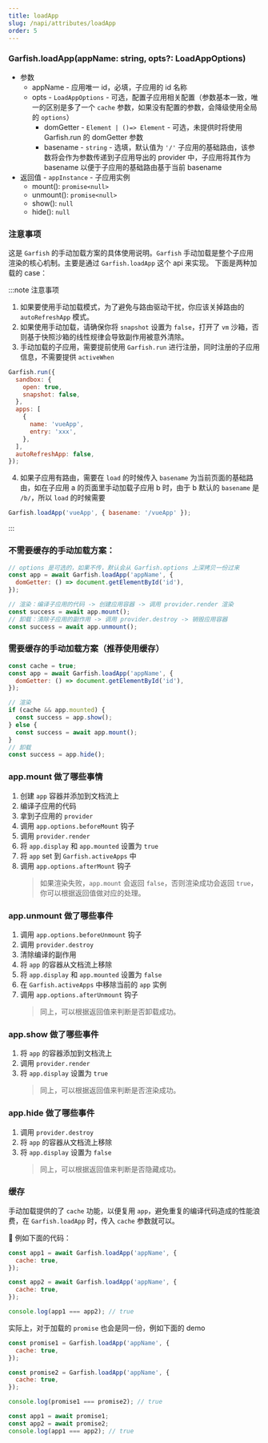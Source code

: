 ```yaml
---
title: loadApp
slug: /napi/attributes/loadApp
order: 5
---
```


### Garfish.loadApp(appName: string, opts?: LoadAppOptions)

- 参数
  - appName - 应用唯一 id，必填，子应用的 id 名称
  - opts - `LoadAppOptions` - 可选，配置子应用相关配置（参数基本一致，唯一的区别是多了一个 `cache` 参数，如果没有配置的参数，会降级使用全局的 `options`）
    - domGetter - `Element | ()=> Element` - 可选，未提供时将使用 Garfish.run 的 domGetter 参数
    - basename - `string` - 选填，默认值为 `'/'` 子应用的基础路由，该参数将会作为参数传递到子应用导出的 provider 中，子应用将其作为 basename 以便于子应用的基础路由基于当前 basename
- 返回值 - `appInstance` - 子应用实例
  - mount(): `promise<null>`
  - unmount(): `promise<null>`
  - show(): `null`
  - hide(): `null`

### 注意事项

这是 `Garfish` 的手动加载方案的具体使用说明。`Garfish` 手动加载是整个子应用渲染的核心机制。主要是通过 `Garfish.loadApp` 这个 api 来实现。
下面是两种加载的 case：

:::note 注意事项

1. 如果要使用手动加载模式，为了避免与路由驱动干扰，你应该关掉路由的 `autoRefreshApp` 模式。
2. 如果使用手动加载，请确保你将 `snapshot` 设置为 `false`，打开了 `vm` 沙箱，否则基于快照沙箱的线性规律会导致副作用被意外清除。
3. 手动加载的子应用，需要提前使用 `Garfish.run` 进行注册，同时注册的子应用信息，不需要提供 `activeWhen`

```js
Garfish.run({
  sandbox: {
    open: true,
    snapshot: false,
  },
  apps: [
    {
      name: 'vueApp',
      entry: 'xxx',
    },
  ],
  autoRefreshApp: false,
});
```

4. 如果子应用有路由，需要在 `load` 的时候传入 `basename` 为当前页面的基础路由，如在子应用 a 的页面里手动加载子应用 b 时，由于 b 默认的 `basename` 是 `/b/`，所以 `load` 的时候需要

```js
Garfish.loadApp('vueApp', { basename: '/vueApp' });
```

:::

### 不需要缓存的手动加载方案：

```js
// options 是可选的，如果不传，默认会从 Garfish.options 上深拷贝一份过来
const app = await Garfish.loadApp('appName', {
  domGetter: () => document.getElementById('id'),
});

// 渲染：编译子应用的代码 -> 创建应用容器 -> 调用 provider.render 渲染
const success = await app.mount();
// 卸载：清除子应用的副作用 -> 调用 provider.destroy -> 销毁应用容器
const success = await app.unmount();
```

### 需要缓存的手动加载方案（推荐使用缓存）

```js
const cache = true;
const app = await Garfish.loadApp('appName', {
  domGetter: () => document.getElementById('id'),
});

// 渲染
if (cache && app.mounted) {
  const success = app.show();
} else {
  const success = await app.mount();
}
// 卸载
const success = app.hide();
```

### app.mount 做了哪些事情

1. 创建 `app` 容器并添加到文档流上
2. 编译子应用的代码
3. 拿到子应用的 `provider`
4. 调用 `app.options.beforeMount` 钩子
5. 调用 `provider.render`
6. 将 `app.display` 和 `app.mounted` 设置为 `true`
7. 将 `app` set 到 `Garfish.activeApps` 中
8. 调用 `app.options.afterMount` 钩子
   > 如果渲染失败，`app.mount` 会返回 `false`，否则渲染成功会返回 `true`，你可以根据返回值做对应的处理。

### app.unmount 做了哪些事件

1. 调用 `app.options.beforeUnmount` 钩子
2. 调用 `provider.destroy`
3. 清除编译的副作用
4. 将 `app` 的容器从文档流上移除
5. 将 `app.display` 和 `app.mounted` 设置为 `false`
6. 在 `Garfish.activeApps` 中移除当前的 `app` 实例
7. 调用 `app.options.afterUnmount` 钩子
   > 同上，可以根据返回值来判断是否卸载成功。

### app.show 做了哪些事件

1. 将 `app` 的容器添加到文档流上
2. 调用 `provider.render`
3. 将 `app.display` 设置为 `true`
   > 同上，可以根据返回值来判断是否渲染成功。

### app.hide 做了哪些事件

1. 调用 `provider.destroy`
2. 将 `app` 的容器从文档流上移除
3. 将 `app.display` 设置为 `false`
   > 同上，可以根据返回值来判断是否隐藏成功。

### 缓存

手动加载提供的了 `cache` 功能，以便复用 `app`，避免重复的编译代码造成的性能浪费，在 `Garfish.loadApp` 时，传入 `cache` 参数就可以。

 例如下面的代码：

```js
const app1 = await Garfish.loadApp('appName', {
  cache: true,
});

const app2 = await Garfish.loadApp('appName', {
  cache: true,
});

console.log(app1 === app2); // true
```

实际上，对于加载的 `promise` 也会是同一份，例如下面的 demo

```js
const promise1 = Garfish.loadApp('appName', {
  cache: true,
});

const promise2 = Garfish.loadApp('appName', {
  cache: true,
});

console.log(promise1 === promise2); // true

const app1 = await promise1;
const app2 = await promise2;
console.log(app1 === app2); // true
```
